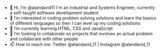 - 👋 Hi, I’m @alandavid11 I´m an Industrial and Systems Engineer, currently a self-taught software development student
- 👀 I’m interested in coding problem solving solutions and learn the basics of different lenguages so then I can level up my coding solutions
- 🌱 I’m currently learning HTML, CSS and JavaScript
- 💞️ I’m looking to collaborate on projects that involves an actual problem and collaborate with other people
- 📫 How to reach me: Twitter @alandavid_11 | Instagram @alandavid_11

<!---
alandavid11/alandavid11 is a ✨ special ✨ repository because its `README.md` (this file) appears on your GitHub profile.
You can click the Preview link to take a look at your changes.
--->
